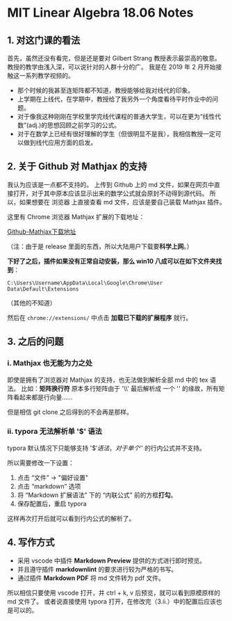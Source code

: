 # MIT Linear Algebra 18.06 Notes

## 1. 对这门课的看法

首先，虽然还没有看完，但是还是要对 Gilbert Strang 教授表示最崇高的敬意。
教授的教学由浅入深，可以说针对的人群十分的广。
我是在 2019 年 2 月开始接触这一系列教学视频的。

* 那个时候的我甚至连矩阵都不知道，教授能够给我对线代的印象。
* 上学期在上线代，在学期中，教授给了我另外一个角度看待平时作业中的问题。
* 对于像我这种刚刚在学校里学完线代课程的普通大学生，可以在更为“线性代数”(adj.)的思想回顾之前学习的公式。
* 对于在数学上已经有很好理解的学生（但很明显不是我），我相信教授一定可以做到线代应用方面的启发。

## 2. 关于 Github 对 Mathjax 的支持

我认为应该是一点都不支持的。
上传到 Github 上的 md 文件，如果在网页中直接打开，对于其中原本应该显示出来的数学公式就会原封不动得到源代码。
所以，如果想要在 浏览器 上直接查看 md 文件，应该是要自己装载 Mathjax 插件。

这里有 Chrome 浏览器 Mathjax 扩展的下载地址：

[Github-Mathjax下载地址](https://github.com/orsharir/github-mathjax/releases)

（注：由于是 release 里面的东西，所以大陆用户下载要**科学上网**。）

**下好了之后，插件如果没有正常自动安装，那么 win10 八成可以在如下文件夹找到**：

```rm
C:\Users\Username\AppData\Local\Google\Chrome\User Data\Default\Extensions
```

（其他的不知道）

然后在 ```chrome://extensions/``` 中点击 **加载已下载的扩展程序** 就行。

## 3. 之后的问题

### i. Mathjax 也无能为力之处

即使是拥有了浏览器对 Mathjax 的支持，也无法做到解析全部 md 中的 tex 语法。
比如：**矩阵换行符**
原本多行矩阵由于 '\\\\' 最后解析成 一个 '\' 的缘故，所有矩阵看起来都是行向量……

但是相信 git clone 之后得到的不会再是那样。

### ii. typora 无法解析单 '$' 语法

typora 默认情况下只能够支持 '$$' 语法，对于单个 '$' 的行内公式并不支持。

所以需要修改一下设置：

1. 点击 “文件” -> "偏好设置"
2. 点击 “markdown” 选项
3. 将 “Markdown 扩展语法” 下的 “内联公式” 前的方框**打勾**。
4. 保存配置后，重启 typora

这样再次打开后就可以看到行内公式的解析了。

## 4. 写作方式

* 采用 vscode 中插件 **Markdown Preview** 提供的方式进行即时预览。
* 并且遵守插件 **markdownlint** 的要求进行较为严格的书写。
* 通过插件 **Markdown PDF** 将 md 文件转为 pdf 文件。

所以相信只要使用 vscode 打开，并 ctrl + k, v 后预览，就可以看到原模原样的 md 文件了。
或者说直接使用 typora 打开，在修改完（3.ii.）中的配置后应该也是可以的。

